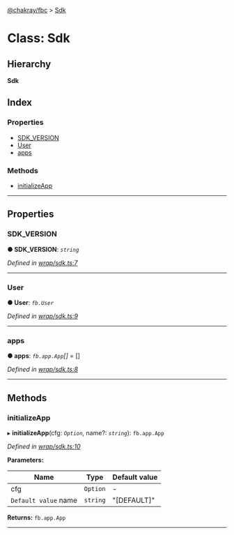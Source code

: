 [@chakray/fbc](../README.md) > [Sdk](../classes/sdk.md)

# Class: Sdk

## Hierarchy

**Sdk**

## Index

### Properties

* [SDK_VERSION](sdk.md#sdk_version)
* [User](sdk.md#user)
* [apps](sdk.md#apps)

### Methods

* [initializeApp](sdk.md#initializeapp)

---

## Properties

<a id="sdk_version"></a>

###  SDK_VERSION

**● SDK_VERSION**: *`string`*

*Defined in [wrap/sdk.ts:7](https://github.com/chakray/rig/blob/a35c6f7/projects/chakray/fbc/src/wrap/sdk.ts#L7)*

___
<a id="user"></a>

###  User

**● User**: *`fb.User`*

*Defined in [wrap/sdk.ts:9](https://github.com/chakray/rig/blob/a35c6f7/projects/chakray/fbc/src/wrap/sdk.ts#L9)*

___
<a id="apps"></a>

###  apps

**● apps**: *`fb.app.App`[]* =  []

*Defined in [wrap/sdk.ts:8](https://github.com/chakray/rig/blob/a35c6f7/projects/chakray/fbc/src/wrap/sdk.ts#L8)*

___

## Methods

<a id="initializeapp"></a>

###  initializeApp

▸ **initializeApp**(cfg: *`Option`*, name?: *`string`*): `fb.app.App`

*Defined in [wrap/sdk.ts:10](https://github.com/chakray/rig/blob/a35c6f7/projects/chakray/fbc/src/wrap/sdk.ts#L10)*

**Parameters:**

| Name | Type | Default value |
| ------ | ------ | ------ |
| cfg | `Option` | - |
| `Default value` name | `string` | &quot;[DEFAULT]&quot; |

**Returns:** `fb.app.App`

___

